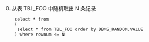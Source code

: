0. 从表 TBL_FOO 中随机取出 N 条记录

        select * from 
        (
         select * from TBL_FOO order by DBMS_RANDOM.VALUE 
        ) where rownum <= N 
